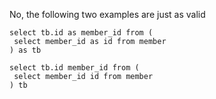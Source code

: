 No, the following two examples are just as valid

```
select tb.id as member_id from (
 select member_id as id from member
) as tb
```

```
select tb.id member_id from (
 select member_id id from member
) tb
```